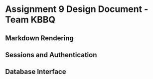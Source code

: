 # Assignment 9 Design Document - Team KBBQ
## Markdown Rendering

## Sessions and Authentication

## Database Interface
